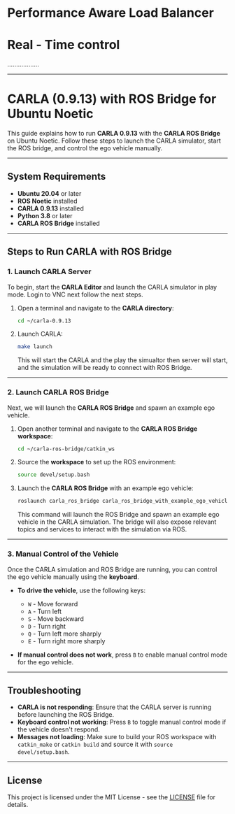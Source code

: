 # Performance Aware Load Balancer 
# Real - Time control
..................
____________________________
# CARLA (0.9.13) with ROS Bridge for Ubuntu Noetic

This guide explains how to run **CARLA 0.9.13** with the **CARLA ROS Bridge** on Ubuntu Noetic. Follow these steps to launch the CARLA simulator, start the ROS bridge, and control the ego vehicle manually.

---

## System Requirements

- **Ubuntu 20.04** or later
- **ROS Noetic** installed
- **CARLA 0.9.13** installed
- **Python 3.8** or later
- **CARLA ROS Bridge** installed

---

## Steps to Run CARLA with ROS Bridge

### 1. Launch CARLA Server

To begin, start the **CARLA Editor** and launch the CARLA simulator in play mode.
Login to VNC next follow the next steps.

1. Open a terminal and navigate to the **CARLA directory**:
    ```bash
    cd ~/carla-0.9.13
    ```

2. Launch CARLA:
    ```bash
    make launch
    ```

    This will start the CARLA and the play the simualtor then server will start, and the simulation will be ready to connect with ROS Bridge.

---

### 2. Launch CARLA ROS Bridge

Next, we will launch the **CARLA ROS Bridge** and spawn an example ego vehicle.

1. Open another terminal and navigate to the **CARLA ROS Bridge workspace**:
    ```bash
    cd ~/carla-ros-bridge/catkin_ws
    ```

2. Source the **workspace** to set up the ROS environment:
    ```bash
    source devel/setup.bash
    ```

3. Launch the **CARLA ROS Bridge** with an example ego vehicle:
    ```bash
    roslaunch carla_ros_bridge carla_ros_bridge_with_example_ego_vehicle.launch
    ```

    This command will launch the ROS Bridge and spawn an example ego vehicle in the CARLA simulation. The bridge will also expose relevant topics and services to interact with the simulation via ROS.

---

### 3. Manual Control of the Vehicle

Once the CARLA simulation and ROS Bridge are running, you can control the ego vehicle manually using the **keyboard**.

- **To drive the vehicle**, use the following keys:
    - `W` - Move forward
    - `A` - Turn left
    - `S` - Move backward
    - `D` - Turn right
    - `Q` - Turn left more sharply
    - `E` - Turn right more sharply

- **If manual control does not work**, press `B` to enable manual control mode for the ego vehicle.

---

## Troubleshooting

- **CARLA is not responding**: Ensure that the CARLA server is running before launching the ROS Bridge.
- **Keyboard control not working**: Press `B` to toggle manual control mode if the vehicle doesn't respond.
- **Messages not loading**: Make sure to build your ROS workspace with `catkin_make` or `catkin build` and source it with `source devel/setup.bash`.

---

## License

This project is licensed under the MIT License - see the [LICENSE](LICENSE) file for details.
